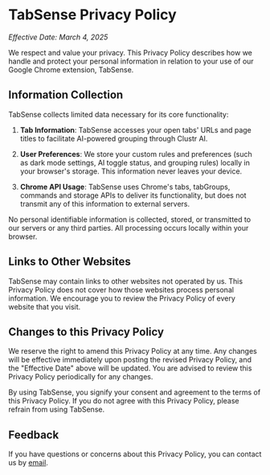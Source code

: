
# TabSense Privacy Policy

_Effective Date: March 4, 2025_

We respect and value your privacy. This Privacy Policy describes how we handle and protect your personal information in relation to your use of our Google Chrome extension, TabSense.

## Information Collection

TabSense collects limited data necessary for its core functionality:

1.  **Tab Information**: TabSense accesses your open tabs' URLs and page titles to facilitate AI-powered grouping through Clustr AI. 
    
2.  **User Preferences**: We store your custom rules and preferences (such as dark mode settings, AI toggle status, and grouping rules) locally in your browser's storage. This information never leaves your device.
    
3.  **Chrome API Usage**: TabSense uses Chrome's tabs, tabGroups, commands and storage APIs to deliver its functionality, but does not transmit any of this information to external servers.
    

No personal identifiable information is collected, stored, or transmitted to our servers or any third parties. All processing occurs locally within your browser.

## Links to Other Websites

TabSense may contain links to other websites not operated by us. This Privacy Policy does not cover how those websites process personal information. We encourage you to review the Privacy Policy of every website that you visit.

## Changes to this Privacy Policy

We reserve the right to amend this Privacy Policy at any time. Any changes will be effective immediately upon posting the revised Privacy Policy, and the "Effective Date" above will be updated. You are advised to review this Privacy Policy periodically for any changes.

By using TabSense, you signify your consent and agreement to the terms of this Privacy Policy. If you do not agree with this Privacy Policy, please refrain from using TabSense.

## Feedback

If you have questions or concerns about this Privacy Policy, you can contact us by [email](mailto:thesnoozingturtle@gmail.com).
